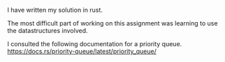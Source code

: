 I have written my solution in rust.

The most difficult part of working on this assignment was learning to use
the datastructures involved. 

I consulted the following documentation for a priority queue.
https://docs.rs/priority-queue/latest/priority_queue/